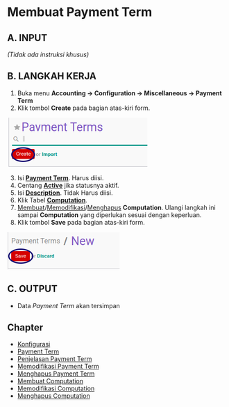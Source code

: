# Membuat Payment Term

## A. INPUT

*(Tidak ada instruksi khusus)*

## B. LANGKAH KERJA

1. Buka menu **Accounting -> Configuration -> Miscellaneous -> Payment Term**
2. Klik tombol **Create** pada bagian atas-kiri form.

![](../../img/payment-term/tombol-create.png)

3. Isi **[Payment Term](./penjelasan.md#field-name)**. Harus diisi.
4. Centang **[Active](./penjelasan.md#field-active)** jika statusnya aktif.
5. Isi **[Description](./penjelasan.md#field-description)**. Tidak Harus diisi.
6. Klik Tabel **[Computation](./penjelasan.md#detail-computation)**.
7. <a name="l7">[Membuat](./membuat-computation.md)/[Memodifikasi](./memodifikasi-computation.md)/[Menghapus](./menghapus-computation.md) **Computation**</a>. Ulangi langkah ini sampai **Computation** yang diperlukan sesuai dengan keperluan.
8. Klik tombol **Save** pada bagian atas-kiri form.

![](../../img/payment-term/tombol-save.png)

## C. OUTPUT

* Data *Payment Term* akan tersimpan

## Chapter

- [Konfigurasi](../../konfigurasi.md)
- [Payment Term](../payment-term.md)
- [Penjelasan Payment Term](penjelasan.md)
- [Memodifikasi Payment Term](memodifikasi.md)
- [Menghapus Payment Term](menghapus.md)
- [Membuat Computation](membuat-computation.md)
- [Memodifikasi Computation](memodifikasi-computation.md)
- [Menghapus Computation](menghapus-computation.md)
